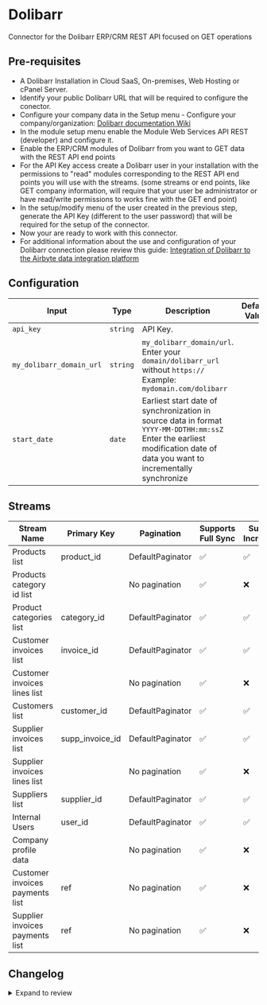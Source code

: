 # Dolibarr

Connector for the Dolibarr ERP/CRM REST API focused on GET operations

## Pre-requisites
- A Dolibarr Installation in Cloud SaaS, On-premises, Web Hosting or cPanel Server.
- Identify your public Dolibarr URL that will be required to configure the conector.
- Configure your company data in the Setup menu - Configure your company/organization: [Dolibarr documentation Wiki](https://wiki.dolibarr.org/index.php?title=First_setup#Company.2FOrganization)
- In the module setup menu enable the Module Web Services API REST (developer) and configure it.
- Enable the ERP/CRM modules of Dolibarr from you want to GET data with the REST API end points
- For the API Key access create a Dolibarr user in your installation with the permissions to "read" modules corresponding to the REST API end points you will use with the streams. (some streams or end points, like GET company information, will require that your user be administrator or have read/write permissions to works fine with the GET end point)
- In the setup/modify menu of the user created in the previous step, generate the API Key (different to the user password) that will be required for the setup of the connector.
- Now your are ready to work with this connector.
- For additional information about the use and configuration of your Dolibarr connection please review this guide: [Integration of Dolibarr to the Airbyte data integration platform](https://wiki.dolibarr.org/index.php?title=Integration_of_Dolibarr_to_the_Airbyte_data_integration_platform)

## Configuration

| Input | Type | Description | Default Value |
|-------|------|-------------|---------------|
| `api_key` | `string` | API Key.  |  |
| `my_dolibarr_domain_url` | `string` | `my_dolibarr_domain/url`. Enter your `domain/dolibarr_url` without `https://` Example: `mydomain.com/dolibarr` |  |
| `start_date` | `date` | Earliest start date of synchronization in source data in format `YYYY-MM-DDTHH:mm:ssZ` Enter the earliest modification date of data you want to incrementally synchronize |  |

## Streams
| Stream Name | Primary Key | Pagination | Supports Full Sync | Supports Incremental |
|-------------|-------------|------------|---------------------|----------------------|
| Products list | product_id | DefaultPaginator | ✅ |  ✅  |
| Products category id list |  | No pagination | ✅ |  ❌  |
| Product categories list | category_id | DefaultPaginator | ✅ |  ✅  |
| Customer invoices list | invoice_id | DefaultPaginator | ✅ |  ✅  |
| Customer invoices lines list |  | No pagination | ✅ |  ❌  |
| Customers list | customer_id | DefaultPaginator | ✅ |  ✅  |
| Supplier invoices list | supp_invoice_id | DefaultPaginator | ✅ |  ✅  |
| Supplier invoices lines list |  | No pagination | ✅ |  ❌  |
| Suppliers list | supplier_id | DefaultPaginator | ✅ |  ✅  |
| Internal Users | user_id | DefaultPaginator | ✅ |  ✅  |
| Company profile data |  | No pagination | ✅ |  ❌  |
| Customer invoices payments list | ref | No pagination | ✅ |  ❌  |
| Supplier invoices payments list | ref | No pagination | ✅ |  ❌  |

## Changelog

<details>
  <summary>Expand to review</summary>

| Version          | Date              | Pull Request | Subject        |
|------------------|-------------------|--------------|----------------|
| 1.0.13 | 2025-10-07 | [67155](https://github.com/airbytehq/airbyte/pull/67155) | Update dependencies |
| 1.0.12 | 2025-09-30 | [65758](https://github.com/airbytehq/airbyte/pull/65758) | Update dependencies |
| 1.0.11 | 2025-08-23 | [65305](https://github.com/airbytehq/airbyte/pull/65305) | Update dependencies |
| 1.0.10 | 2025-08-09 | [64715](https://github.com/airbytehq/airbyte/pull/64715) | Update dependencies |
| 1.0.9 | 2025-08-02 | [64362](https://github.com/airbytehq/airbyte/pull/64362) | Update dependencies |
| 1.0.8 | 2025-07-26 | [63981](https://github.com/airbytehq/airbyte/pull/63981) | Update dependencies |
| 1.0.7 | 2025-07-19 | [63581](https://github.com/airbytehq/airbyte/pull/63581) | Update dependencies |
| 1.0.6 | 2025-07-12 | [62976](https://github.com/airbytehq/airbyte/pull/62976) | Update dependencies |
| 1.0.5 | 2025-07-09 | [62869](https://github.com/airbytehq/airbyte/pull/62869) | Enabled "incremental Parent" switch for the child streams that have parent streams with incremental sync. |
| 1.0.4 | 2025-07-05 | [62779](https://github.com/airbytehq/airbyte/pull/62779) | Update dependencies |
| 1.0.3 | 2025-06-28 | [62306](https://github.com/airbytehq/airbyte/pull/62306) | Update dependencies |
| 1.0.2 | 2025-06-22 | [61992](https://github.com/airbytehq/airbyte/pull/61992) | Update dependencies |
| 1.0.1 | 2025-06-14 | [61174](https://github.com/airbytehq/airbyte/pull/61174) | Update dependencies |
| 1.0.0 | 2025-06-05 | [61388](https://github.com/airbytehq/airbyte/pull/61388) | Implements incremental sync in all applicable parent streams, improves the performance and efficiency of data extraction, compatible with Dolibarr 21.0.0 or higher versions |
| 0.0.1 | 2025-05-20 | [60320](https://github.com/airbytehq/airbyte/pull/60320) | Initial release by [@leonmm2](https://github.com/leonmm2) via Connector Builder |

</details>
